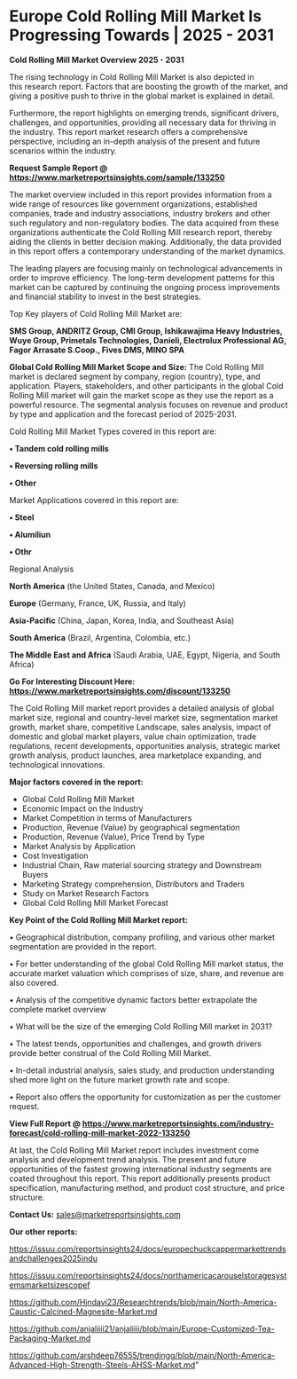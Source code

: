 # Europe Cold Rolling Mill Market Is Progressing Towards | 2025 - 2031

<Strong> Cold Rolling Mill Market Overview 2025 - 2031</strong>

The rising technology in Cold Rolling Mill Market is also depicted in this research report. Factors that are boosting the growth of the market, and giving a positive push to thrive in the global market is explained in detail.

Furthermore, the report highlights on emerging trends, significant drivers, challenges, and opportunities, providing all necessary data for thriving in the industry. This report market research offers a comprehensive perspective, including an in-depth analysis of the present and future scenarios within the industry.

<strong>Request Sample Report @ <a href=https://www.marketreportsinsights.com/sample/133250>https://www.marketreportsinsights.com/sample/133250</a></strong>

The market overview included in this report provides information from a wide range of resources like government organizations, established companies, trade and industry associations, industry brokers and other such regulatory and non-regulatory bodies. The data acquired from these organizations authenticate the Cold Rolling Mill research report, thereby aiding the clients in better decision making. Additionally, the data provided in this report offers a contemporary understanding of the market dynamics.

The leading players are focusing mainly on technological advancements in order to improve efficiency. The long-term development patterns for this market can be captured by continuing the ongoing process improvements and financial stability to invest in the best strategies.

Top Key players of Cold Rolling Mill Market are:

<strong>SMS Group, ANDRITZ Group, CMI Group, Ishikawajima Heavy Industries, Wuye Group, Primetals Technologies, Danieli, Electrolux Professional AG, Fagor Arrasate S.Coop., Fives DMS, MINO SPA</strong>

<strong><b>Global Cold Rolling Mill Market Scope and Size:</b></strong>
The Cold Rolling Mill market is declared segment by company, region (country), type, and application. Players, stakeholders, and other participants in the global Cold Rolling Mill market will gain the market scope as they use the report as a powerful resource. The segmental analysis focuses on revenue and product by type and application and the forecast period of 2025-2031.

Cold Rolling Mill Market Types covered in this report are:

<strong>• Tandem cold rolling mills

• Reversing rolling mills

• Other</strong>

Market Applications covered in this report are:

<strong>• Steel

• Alumiliun

• Othr</strong> 

Regional Analysis

<strong>North America</strong> (the United States, Canada, and Mexico)

<strong>Europe</strong> (Germany, France, UK, Russia, and Italy)

<strong>Asia-Pacific</strong> (China, Japan, Korea, India, and Southeast Asia)

<strong>South America</strong> (Brazil, Argentina, Colombia, etc.)

<strong>The Middle East and Africa</strong> (Saudi Arabia, UAE, Egypt, Nigeria, and South Africa)

<strong>Go For Interesting Discount Here: <a href=https://www.marketreportsinsights.com/discount/133250>https://www.marketreportsinsights.com/discount/133250</a></strong>

The Cold Rolling Mill market report provides a detailed analysis of global market size, regional and country-level market size, segmentation market growth, market share, competitive Landscape, sales analysis, impact of domestic and global market players, value chain optimization, trade regulations, recent developments, opportunities analysis, strategic market growth analysis, product launches, area marketplace expanding, and technological innovations.

<strong><b>Major factors covered in the report:</b></strong>
<ul>
  <li>Global Cold Rolling Mill Market </li>
  <li>Economic Impact on the Industry</li>
  <li>Market Competition in terms of Manufacturers</li>
  <li>Production, Revenue (Value) by geographical segmentation</li>
  <li>Production, Revenue (Value), Price Trend by Type</li>
  <li>Market Analysis by Application</li>
  <li>Cost Investigation</li>
  <li>Industrial Chain, Raw material sourcing strategy and Downstream Buyers</li>
  <li>Marketing Strategy comprehension, Distributors and Traders</li>
  <li>Study on Market Research Factors</li>
  <li>Global Cold Rolling Mill Market Forecast</li>
</ul>

<strong><b>Key Point of the Cold Rolling Mill Market report:</b></strong>

• Geographical distribution, company profiling, and various other market segmentation are provided in the report.

• For better understanding of the global Cold Rolling Mill market status, the accurate market valuation which comprises of size, share, and revenue are also covered.

• Analysis of the competitive dynamic factors better extrapolate the complete market overview

• What will be the size of the emerging Cold Rolling Mill market in 2031?

• The latest trends, opportunities and challenges, and growth drivers provide better construal of the Cold Rolling Mill Market.

• In-detail industrial analysis, sales study, and production understanding shed more light on the future market growth rate and scope.

• Report also offers the opportunity for customization as per the customer request.

<strong><b>View Full Report @ <a href=https://www.marketreportsinsights.com/industry-forecast/cold-rolling-mill-market-2022-133250>https://www.marketreportsinsights.com/industry-forecast/cold-rolling-mill-market-2022-133250</a></b></strong>


At last, the Cold Rolling Mill Market report includes investment come analysis and development trend analysis. The present and future opportunities of the fastest growing international industry segments are coated throughout this report. This report additionally presents product specification, manufacturing method, and product cost structure, and price structure.

<strong>Contact Us:</strong>
sales@marketreportsinsights.com

<strong>Our other reports:</strong>

<a href=https://issuu.com/reportsinsights24/docs/europechuckcappermarkettrendsandchallenges2025indu>https://issuu.com/reportsinsights24/docs/europechuckcappermarkettrendsandchallenges2025indu</a>

<a href=https://issuu.com/reportsinsights24/docs/northamericacarouselstoragesystemsmarketsizescopef>https://issuu.com/reportsinsights24/docs/northamericacarouselstoragesystemsmarketsizescopef</a>

<a href=https://github.com/Hindavi23/Researchtrends/blob/main/North-America-Caustic-Calcined-Magnesite-Market.md>https://github.com/Hindavi23/Researchtrends/blob/main/North-America-Caustic-Calcined-Magnesite-Market.md</a>

<a href=https://github.com/anjaliiii21/anjaliiii/blob/main/Europe-Customized-Tea-Packaging-Market.md>https://github.com/anjaliiii21/anjaliiii/blob/main/Europe-Customized-Tea-Packaging-Market.md</a>

<a href=https://github.com/arshdeep76555/trendingg/blob/main/North-America-Advanced-High-Strength-Steels-AHSS-Market.md>https://github.com/arshdeep76555/trendingg/blob/main/North-America-Advanced-High-Strength-Steels-AHSS-Market.md</a>"
